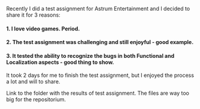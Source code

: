 Recently I did a test assignment for Astrum Entertainment and I decided to share it for 3 reasons:

#### 1. I love video games. Period.
#### 2. The test assignment was challenging and still enjoyful - good example.
#### 3. It tested the ability to recognize the bugs in both Functional and Localization aspects - good thing to show.

It took 2 days for me to finish the test assignment, but I enjoyed the process a lot and will to share.

Link to the folder with the results of test assignment. The files are way too big for the repositorium.

